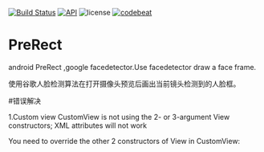 [![Build Status](https://www.travis-ci.org/kong-jing/PreRect.svg?branch=master)](https://www.travis-ci.org/kong-jing/PreRect) [![API](https://img.shields.io/badge/API-14%2B-green.svg?style=flat)](https://android-arsenal.com/api?level=14) ![license](https://img.shields.io/badge/license-Apache-000000.svg) [![codebeat](https://codebeat.co/badges/0872a40c-adfb-44b3-b641-8c4064e4e291)](https://codebeat.co/projects/github-com-kong-jing-prerect-master)
# PreRect
android PreRect ,google facedetector.Use facedetector draw a face frame.

使用谷歌人脸检测算法在打开摄像头预览后画出当前镜头检测到的人脸框。

#错误解决

1.Custom view CustomView is not using the 2- or 3-argument View constructors; XML attributes will not work

You need to override the other 2 constructors of View in CustomView:

